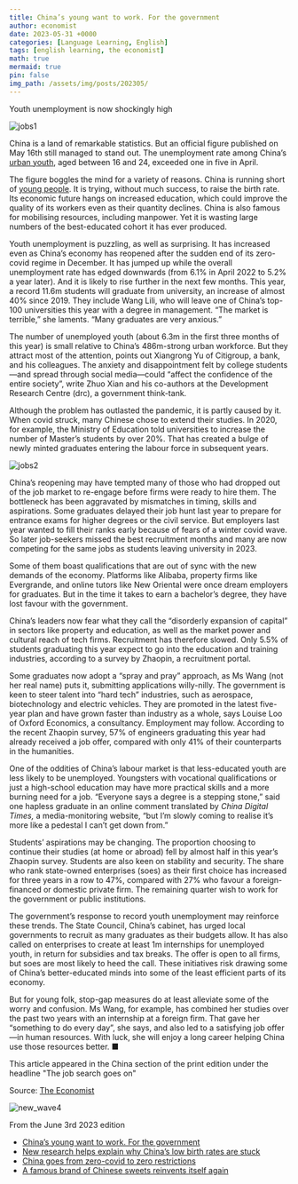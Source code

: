 ```yaml
---
title: China’s young want to work. For the government
author: economist
date: 2023-05-31 +0000
categories: [Language Learning, English]
tags: [english learning, the economist]
math: true
mermaid: true
pin: false
img_path: /assets/img/posts/202305/
---
```


Youth unemployment is now shockingly high



![jobs1](jobs1.jpg)



China is a land of remarkable statistics. But an official figure published on May 16th still managed to stand out. The unemployment rate among China’s [urban youth](https://www.economist.com/china/2023/04/20/what-chinas-graduates-really-think-about-their-job-prospects), aged between 16 and 24, exceeded one in five in April.

The figure boggles the mind for a variety of reasons. China is running short of [young people](https://www.economist.com/china/2023/05/25/small-town-chinese-officials-are-making-money-with-music-festivals). It is trying, without much success, to raise the birth rate. Its economic future hangs on increased education, which could improve the quality of its workers even as their quantity declines. China is also famous for mobilising resources, including manpower. Yet it is wasting large numbers of the best-educated cohort it has ever produced.

Youth unemployment is puzzling, as well as surprising. It has increased even as China’s economy has reopened after the sudden end of its zero-covid regime in December. It has jumped up while the overall unemployment rate has edged downwards (from 6.1% in April 2022 to 5.2% a year later). And it is likely to rise further in the next few months. This year, a record 11.6m students will graduate from university, an increase of almost 40% since 2019. They include Wang Lili, who will leave one of China’s top-100 universities this year with a degree in management. “The market is terrible,” she laments. “Many graduates are very anxious.”

The number of unemployed youth (about 6.3m in the first three months of this year) is small relative to China’s 486m-strong urban workforce. But they attract most of the attention, points out Xiangrong Yu of Citigroup, a bank, and his colleagues. The anxiety and disappointment felt by college students—and spread through social media—could “affect the confidence of the entire society”, write Zhuo Xian and his co-authors at the Development Research Centre (drc), a government think-tank.

Although the problem has outlasted the pandemic, it is partly caused by it. When covid struck, many Chinese chose to extend their studies. In 2020, for example, the Ministry of Education told universities to increase the number of Master’s students by over 20%. That has created a bulge of newly minted graduates entering the labour force in subsequent years.



![jobs2](jobs2.png)



China’s reopening may have tempted many of those who had dropped out of the job market to re-engage before firms were ready to hire them. The bottleneck has been aggravated by mismatches in timing, skills and aspirations. Some graduates delayed their job hunt last year to prepare for entrance exams for higher degrees or the civil service. But employers last year wanted to fill their ranks early because of fears of a winter covid wave. So later job-seekers missed the best recruitment months and many are now competing for the same jobs as students leaving university in 2023.

Some of them boast qualifications that are out of sync with the new demands of the economy. Platforms like Alibaba, property firms like Evergrande, and online tutors like New Oriental were once dream employers for graduates. But in the time it takes to earn a bachelor’s degree, they have lost favour with the government.

China’s leaders now fear what they call the “disorderly expansion of capital” in sectors like property and education, as well as the market power and cultural reach of tech firms. Recruitment has therefore slowed. Only 5.5% of students graduating this year expect to go into the education and training industries, according to a survey by Zhaopin, a recruitment portal.

Some graduates now adopt a “spray and pray” approach, as Ms Wang (not her real name) puts it, submitting applications willy-nilly. The government is keen to steer talent into “hard tech” industries, such as aerospace, biotechnology and electric vehicles. They are promoted in the latest five-year plan and have grown faster than industry as a whole, says Louise Loo of Oxford Economics, a consultancy. Employment may follow. According to the recent Zhaopin survey, 57% of engineers graduating this year had already received a job offer, compared with only 41% of their counterparts in the humanities.

One of the oddities of China’s labour market is that less-educated youth are less likely to be unemployed. Youngsters with vocational qualifications or just a high-school education may have more practical skills and a more burning need for a job. “Everyone says a degree is a stepping stone,” said one hapless graduate in an online comment translated by *China Digital Times,* a media-monitoring website, “but I’m slowly coming to realise it’s more like a pedestal I can’t get down from.”

Students’ aspirations may be changing. The proportion choosing to continue their studies (at home or abroad) fell by almost half in this year’s Zhaopin survey. Students are also keen on stability and security. The share who rank state-owned enterprises (soes) as their first choice has increased for three years in a row to 47%, compared with 27% who favour a foreign-financed or domestic private firm. The remaining quarter wish to work for the government or public institutions.

The government’s response to record youth unemployment may reinforce these trends. The State Council, China’s cabinet, has urged local governments to recruit as many graduates as their budgets allow. It has also called on enterprises to create at least 1m internships for unemployed youth, in return for subsidies and tax breaks. The offer is open to all firms, but soes are most likely to heed the call. These initiatives risk drawing some of China’s better-educated minds into some of the least efficient parts of its economy.

But for young folk, stop-gap measures do at least alleviate some of the worry and confusion. Ms Wang, for example, has combined her studies over the past two years with an internship at a foreign firm. That gave her “something to do every day”, she says, and also led to a satisfying job offer—in human resources. With luck, she will enjoy a long career helping China use those resources better. ■




This article appeared in the China section of the print edition under the headline "The job search goes on"



Source: [The Economist](https://www.economist.com/china/2023/05/31/chinas-young-want-to-work-for-the-government)

![new_wave4](new_wave4.jpg)

From the June 3rd 2023 edition


- [China’s young want to work. For the government](https://www.economist.com/china/2023/05/31/chinas-young-want-to-work-for-the-government)
- [New research helps explain why China’s low birth rates are stuck](https://www.economist.com/china/2023/06/01/new-research-helps-explain-why-chinas-low-birth-rates-are-stuck)
- [China goes from zero-covid to zero restrictions](https://www.economist.com/china/2023/06/01/china-goes-from-zero-covid-to-zero-restrictions)
- [A famous brand of Chinese sweets reinvents itself again](https://www.economist.com/china/2023/06/01/a-famous-brand-of-chinese-sweets-reinvents-itself-again)